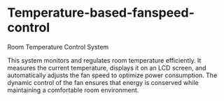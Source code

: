 # Temperature-based-fanspeed-control

Room Temperature Control System

This system monitors and regulates room temperature efficiently. It measures the current temperature, displays it on an LCD screen, and automatically adjusts the fan speed to optimize power consumption. The dynamic control of the fan ensures that energy is conserved while maintaining a comfortable room environment.
